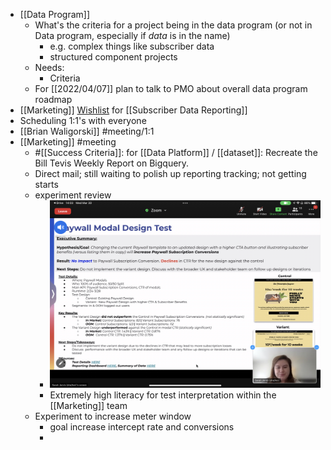 - [[Data Program]]
	- What's the criteria for a project being in the data program (or not in Data program, especially if _data_ is in the name)
		- e.g. complex things like subscriber data
		- structured component projects
	- Needs:
		- Criteria
	- For [[2022/04/07]] plan to talk to PMO about overall data program roadmap
- [[Marketing]] [Wishlist](https://docs.google.com/spreadsheets/d/1BTmtHjd4_el0AMrm537RW3kNdyFCAoykzkqETUV0DyI/edit?usp=sharing) for [[Subscriber Data Reporting]]
- Scheduling 1:1's with everyone
- [[Brian Waligorski]] #meeting/1:1
- [[Marketing]] #meeting
	- #[[Success Criteria]]: for [[Data Platform]] / [[dataset]]: Recreate the Bill Tevis Weekly Report on Bigquery.
	- Direct mail; still waiting to polish up reporting tracking; not getting starts
	- experiment review
		- ![2022-03-30-14-04-07.jpeg](../assets/2022-03-30-14-04-07.jpeg)
		- Extremely high literacy for test interpretation within the [[Marketing]] team
	- Experiment to increase meter window
		- goal increase intercept rate and conversions
		-